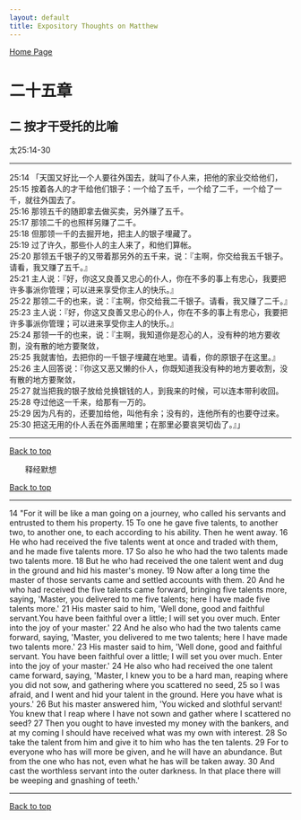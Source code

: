 ```yaml
---
layout: default
title: Expository Thoughts on Matthew
---
```

[ Home Page ]({{site.baseurl}}/index) <br>

<a name="0"></a>
# 二十五章 

## 二 按才干受托的比喻

太25:14-30

***

25:14 「天国又好比一个人要往外国去，就叫了仆人来，把他的家业交给他们，<br>
25:15 按着各人的才干给他们银子：一个给了五千，一个给了二千，一个给了一千，就往外国去了。<br>
25:16 那领五千的随即拿去做买卖，另外赚了五千。<br>
25:17 那领二千的也照样另赚了二千。<br>
25:18 但那领一千的去掘开地，把主人的银子埋藏了。<br>
25:19 过了许久，那些仆人的主人来了，和他们算帐。<br>
25:20 那领五千银子的又带着那另外的五千来，说：『主啊，你交给我五千银子。请看，我又赚了五千。』<br>
25:21 主人说：『好，你这又良善又忠心的仆人，你在不多的事上有忠心，我要把许多事派你管理；可以进来享受你主人的快乐。』<br>
25:22 那领二千的也来，说：『主啊，你交给我二千银子。请看，我又赚了二千。』<br>
25:23 主人说：『好，你这又良善又忠心的仆人，你在不多的事上有忠心，我要把许多事派你管理；可以进来享受你主人的快乐。』<br>
25:24 那领一千的也来，说：『主啊，我知道你是忍心的人，没有种的地方要收割，没有散的地方要聚敛，<br>
25:25 我就害怕，去把你的一千银子埋藏在地里。请看，你的原银子在这里。』<br>
25:26 主人回答说：『你这又恶又懒的仆人，你既知道我没有种的地方要收割，没有散的地方要聚敛，<br>
25:27 就当把我的银子放给兑换银钱的人，到我来的时候，可以连本带利收回。<br>
25:28 夺过他这一千来，给那有一万的。<br>
25:29 因为凡有的，还要加给他，叫他有余；没有的，连他所有的也要夺过来。<br>
25:30 把这无用的仆人丢在外面黑暗里；在那里必要哀哭切齿了。』」<br>

***

[Back to top](#0)

&emsp;&emsp;释经默想

[Back to top](#0)

***

14 "For it will be like a man going on a journey, who called his servants and entrusted to them his property. 15 To one he gave five talents, to another two, to another one, to each according to his ability. Then he went away. 16 He who had received the five talents went at once and traded with them, and he made five talents more. 17 So also he who had the two talents made two talents more. 18 But he who had received the one talent went and dug in the ground and hid his master's money. 19 Now after a long time the master of those servants came and settled accounts with them. 20 And he who had received the five talents came forward, bringing five talents more, saying, 'Master, you delivered to me five talents; here I have made five talents more.' 21 His master said to him, 'Well done, good and faithful servant.You have been faithful over a little; I will set you over much. Enter into the joy of your master.' 22 And he also who had the two talents came forward, saying, 'Master, you delivered to me two talents; here I have made two talents more.' 23 His master said to him, 'Well done, good and faithful servant. You have been faithful over a little; I will set you over much. Enter into the joy of your master.' 24 He also who had received the one talent came forward, saying, 'Master, I knew you to be a hard man, reaping where you did not sow, and gathering where you scattered no seed, 25 so I was afraid, and I went and hid your talent in the ground. Here you have what is yours.' 26 But his master answered him, 'You wicked and slothful servant! You knew that I reap where I have not sown and gather where I scattered no seed? 27 Then you ought to have invested my money with the bankers, and at my coming I should have received what was my own with interest. 28 So take the talent from him and give it to him who has the ten talents. 29 For to everyone who has will more be given, and he will have an abundance. But from the one who has not, even what he has will be taken away. 30 And cast the worthless servant into the outer darkness. In that place there will be weeping and gnashing of teeth.'

***

[Back to top](#0)
